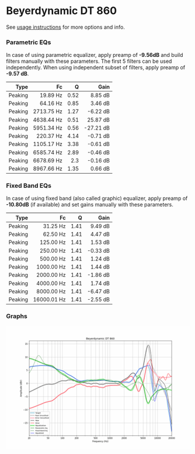 # Beyerdynamic DT 860
See [usage instructions](https://github.com/jaakkopasanen/AutoEq#usage) for more options and info.

### Parametric EQs
In case of using parametric equalizer, apply preamp of **-9.56dB** and build filters manually
with these parameters. The first 5 filters can be used independently.
When using independent subset of filters, apply preamp of **-9.57 dB**.

| Type    | Fc         |    Q | Gain      |
|--------:|-----------:|-----:|----------:|
| Peaking | 19.89 Hz   | 0.52 | 8.85 dB   |
| Peaking | 64.16 Hz   | 0.85 | 3.46 dB   |
| Peaking | 2713.75 Hz | 1.27 | -6.22 dB  |
| Peaking | 4638.44 Hz | 0.51 | 25.87 dB  |
| Peaking | 5951.34 Hz | 0.56 | -27.21 dB |
| Peaking | 220.37 Hz  | 4.14 | -0.71 dB  |
| Peaking | 1105.17 Hz | 3.38 | -0.61 dB  |
| Peaking | 6585.74 Hz | 2.89 | -0.46 dB  |
| Peaking | 6678.69 Hz | 2.3  | -0.16 dB  |
| Peaking | 8967.66 Hz | 1.35 | 0.66 dB   |

### Fixed Band EQs
In case of using fixed band (also called graphic) equalizer, apply preamp of **-10.80dB**
(if available) and set gains manually with these parameters.

| Type    | Fc          |    Q | Gain     |
|--------:|------------:|-----:|---------:|
| Peaking | 31.25 Hz    | 1.41 | 9.49 dB  |
| Peaking | 62.50 Hz    | 1.41 | 4.47 dB  |
| Peaking | 125.00 Hz   | 1.41 | 1.53 dB  |
| Peaking | 250.00 Hz   | 1.41 | -0.33 dB |
| Peaking | 500.00 Hz   | 1.41 | 1.24 dB  |
| Peaking | 1000.00 Hz  | 1.41 | 1.44 dB  |
| Peaking | 2000.00 Hz  | 1.41 | -1.86 dB |
| Peaking | 4000.00 Hz  | 1.41 | 1.74 dB  |
| Peaking | 8000.00 Hz  | 1.41 | -6.47 dB |
| Peaking | 16000.01 Hz | 1.41 | -2.55 dB |

### Graphs
![](./Beyerdynamic%20DT%20860.png)